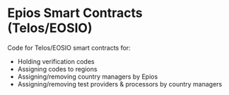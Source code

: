# Epios Smart Contracts (Telos/EOSIO)

Code for Telos/EOSIO smart contracts for:
- Holding verification codes
- Assigning codes to regions
- Assigning/removing country managers by Epios
- Assigning/removing test providers & processors by country managers
